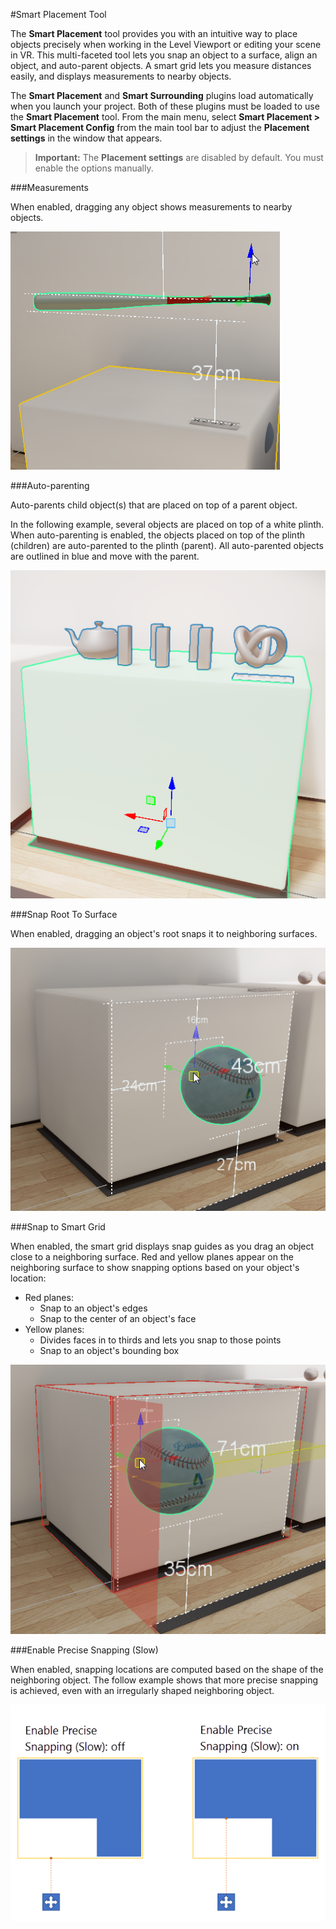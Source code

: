 #Smart Placement Tool

The **Smart Placement** tool provides you with an intuitive way to place objects precisely when working in the Level Viewport or editing your scene in VR. This multi-faceted tool lets you snap an object to a surface, align an object, and auto-parent objects. A smart grid lets you measure distances easily, and displays measurements to nearby objects.

The **Smart Placement** and **Smart Surrounding** plugins load automatically when you launch your project. Both of these plugins must be loaded to use the **Smart Placement** tool. From the main menu, select **Smart Placement > Smart Placement Config** from the main tool bar to adjust the **Placement settings** in the window that appears.

>**Important:** The **Placement settings** are disabled by default. You must enable the options manually.

###Measurements

When enabled, dragging any object shows measurements to nearby objects.

![](../../images/smart_placement_measure.png)

###Auto-parenting

Auto-parents child object(s) that are placed on top of a parent object.

In the following example, several objects are placed on top of a white plinth. When auto-parenting is enabled, the objects placed on top of the plinth (children) are auto-parented to the plinth (parent). All auto-parented objects are outlined in blue and move with the parent.

![](../../images/smart_placement_autoParent.png)

###Snap Root To Surface

When enabled, dragging an object's root snaps it to neighboring surfaces.

![](../../images/smart_placement_surfaceSnap.png)

###Snap to Smart Grid

When enabled, the smart grid displays snap guides as you drag an object close to a neighboring surface. Red and yellow planes appear on the neighboring surface to show snapping options based on your object's location:

  - Red planes:
    - Snap to an object's edges
    - Snap to the center of an object's face
  - Yellow planes:
    - Divides faces in to thirds and lets you snap to those points
    - Snap to an object's bounding box

![](../../images/smart_placement_smartGrid.png)

###Enable Precise Snapping (Slow)

When enabled, snapping locations are computed based on the shape of the neighboring object. The follow example shows that more precise snapping is achieved, even with an irregularly shaped neighboring object.

![](../../images/smart_placement_precise_mesh_option.png)
